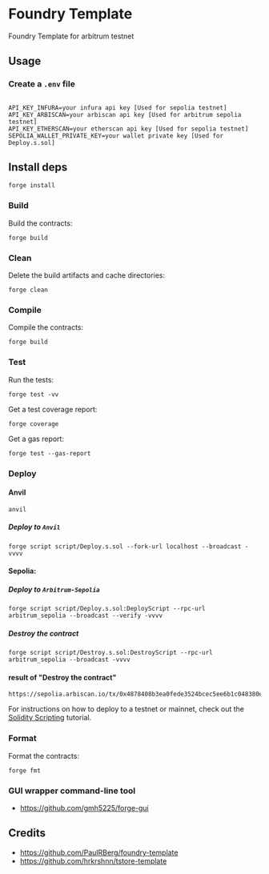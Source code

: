 # Foundry Template
Foundry Template for arbitrum testnet

## Usage


### Create a ``.env`` file
```

API_KEY_INFURA=your infura api key [Used for sepolia testnet]
API_KEY_ARBISCAN=your arbiscan api key [Used for arbitrum sepolia testnet]
API_KEY_ETHERSCAN=your etherscan api key [Used for sepolia testnet]
SEPOLIA_WALLET_PRIVATE_KEY=your wallet private key [Used for Deploy.s.sol]
```

## Install deps
```
forge install
```

### Build

Build the contracts:

```
forge build
```

### Clean

Delete the build artifacts and cache directories:

```
forge clean
```

### Compile

Compile the contracts:

```
forge build
```

### Test

Run the tests:

```
forge test -vv
```

Get a test coverage report:

```
forge coverage
```

Get a gas report:

```
forge test --gas-report
```


### Deploy

#### Anvil
```
anvil
```

##### Deploy to ``Anvil``
```
forge script script/Deploy.s.sol --fork-url localhost --broadcast -vvvv
```

#### Sepolia:

##### Deploy to ``Arbitrum-Sepolia``
```
forge script script/Deploy.s.sol:DeployScript --rpc-url arbitrum_sepolia --broadcast --verify -vvvv
```

##### Destroy the contract
```
forge script script/Destroy.s.sol:DestroyScript --rpc-url arbitrum_sepolia --broadcast -vvvv
```

#### result of "Destroy the contract"
```
https://sepolia.arbiscan.io/tx/0x4878408b3ea0fede3524bcec5ee6b1c048380e2fa5784f0ba20652b6840aba5c
```


For instructions on how to deploy to a testnet or mainnet, check out the
[Solidity Scripting](https://book.getfoundry.sh/tutorials/solidity-scripting.html) tutorial.

### Format

Format the contracts:

```
forge fmt
```


### GUI wrapper command-line tool
- https://github.com/gmh5225/forge-gui


## Credits
- https://github.com/PaulRBerg/foundry-template
- https://github.com/hrkrshnn/tstore-template
